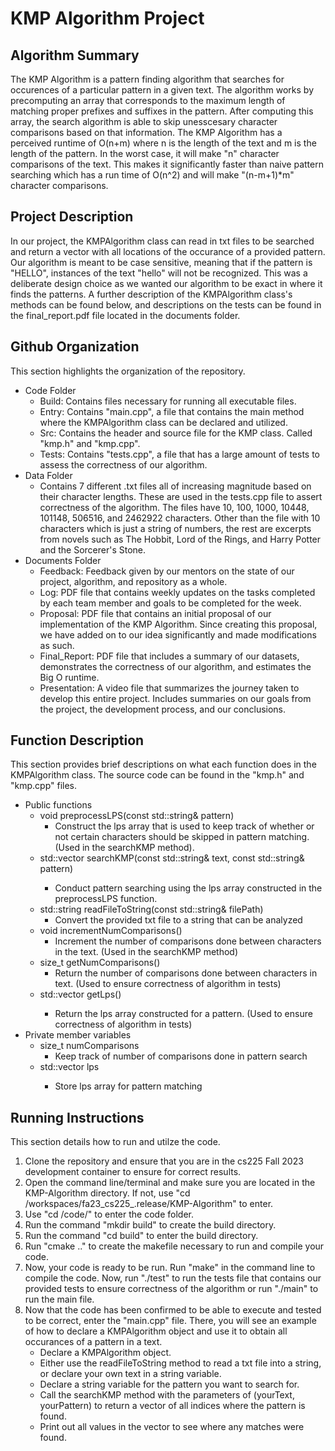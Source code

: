 # KMP Algorithm Project

## Algorithm Summary
The KMP Algorithm is a pattern finding algorithm that searches for occurences of a particular pattern in a given text. The algorithm works by precomputing an array that corresponds to the maximum length of matching proper prefixes and suffixes in the pattern. After computing this array, the search algorithm is able to skip unesscesary character comparisons based on that information. The KMP Algorithm has a perceived runtime of O(n+m) where n is the length of the text and m is the length of the pattern. In the worst case, it will make "n" character comparisons of the text. This makes it significantly faster than naive pattern searching which has a run time of O(n^2) and will make "(n-m+1)*m" character comparisons.

## Project Description
In our project, the KMPAlgorithm class can read in txt files to be searched and return a vector with all locations of the occurance of a provided pattern. Our algorithm is meant to be case sensitive, meaning that if the pattern is "HELLO", instances of the text "hello" will not be recognized. This was a deliberate design choice as we wanted our algorithm to be exact in where it finds the patterns. A further description of the KMPAlgorithm class's methods can be found below, and descriptions on the tests can be found in the final_report.pdf file located in the documents folder.

## Github Organization
This section highlights the organization of the repository.

- Code Folder
    - Build: Contains files necessary for running all executable files.
    - Entry: Contains "main.cpp", a file that contains the main method where the KMPAlgorithm class can be declared and utilized.
    - Src: Contains the header and source file for the KMP class. Called "kmp.h" and "kmp.cpp".
    - Tests: Contains "tests.cpp", a file that has a large amount of tests to assess the correctness of our algorithm.
- Data Folder
    - Contains 7 different .txt files all of increasing magnitude based on their character lengths. These are used in the tests.cpp file to assert correctness of the algorithm. The files have 10, 100, 1000, 10448, 101148, 506516, and 2462922 characters. Other than the file with 10 characters which is just a string of numbers, the rest are excerpts from novels such as The Hobbit, Lord of the Rings, and Harry Potter and the Sorcerer's Stone.
- Documents Folder
    - Feedback: Feedback given by our mentors on the state of our project, algorithm, and repository as a whole.
    - Log: PDF file that contains weekly updates on the tasks completed by each team member and goals to be completed for the week.
    - Proposal: PDF file that contains an initial proposal of our implementation of the KMP Algorithm. Since creating this proposal, we have added on to our idea significantly and made modifications as such. 
    - Final_Report: PDF file that includes a summary of our datasets, demonstrates the correctness of our algorithm, and estimates the Big O runtime.
    - Presentation: A video file that summarizes the journey taken to develop this entire project. Includes summaries on our goals from the project, the development process, and our conclusions. 

## Function Description
This section provides brief descriptions on what each function does in the KMPAlgorithm class. The source code can be found in the "kmp.h" and "kmp.cpp" files.

- Public functions
    - void preprocessLPS(const std::string& pattern)
        - Construct the lps array that is used to keep track of whether or not certain characters should be skipped in pattern matching. (Used in the searchKMP method).
    - std::vector<int> searchKMP(const std::string& text, const std::string& pattern)
        - Conduct pattern searching using the lps array constructed in the preprocessLPS function.
    - std::string readFileToString(const std::string& filePath) 
        - Convert the provided txt file to a string that can be analyzed
    - void incrementNumComparisons()
        - Increment the number of comparisons done between characters in the text. (Used in the searchKMP method)
    - size_t getNumComparisons()
        - Return the number of comparisons done between characters in text. (Used to ensure correctness of algorithm in tests)
    - std::vector<int> getLps()
        - Return the lps array constructed for a pattern. (Used to ensure correctness of algorithm in tests)
- Private member variables
    - size_t numComparisons 
        - Keep track of number of comparisons done in pattern search
    - std::vector<int> lps
        - Store lps array for pattern matching

## Running Instructions
This section details how to run and utilze the code.

1. Clone the repository and ensure that you are in the cs225 Fall 2023 development container to ensure for correct results.
2. Open the command line/terminal and make sure you are located in the KMP-Algorithm directory. If not, use "cd /workspaces/fa23_cs225_.release/KMP-Algorithm" to enter.
3. Use "cd /code/" to enter the code folder.
4. Run the command "mkdir build" to create the build directory. 
5. Run the command "cd build" to enter the build directory.
6. Run "cmake .." to create the makefile necessary to run and compile your code.
7. Now, your code is ready to be run. Run "make" in the command line to compile the code. Now, run "./test" to run the tests file that contains our provided tests to ensure correctness of the algorithm or run "./main" to run the main file.
8. Now that the code has been confirmed to be able to execute and tested to be correct, enter the "main.cpp" file. There, you will see an example of how to declare a KMPAlgorithm object and use it to obtain all occurances of a pattern in a text.
    - Declare a KMPAlgorithm object.
    - Either use the readFileToString method to read a txt file into a string, or declare your own text in a string variable.
    - Declare a string variable for the pattern you want to search for.
    - Call the searchKMP method with the parameters of (yourText, yourPattern) to return a vector of all indices where the pattern is found.
    - Print out all values in the vector to see where any matches were found.


